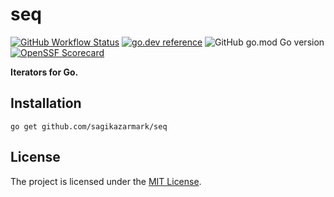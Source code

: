 # seq

[![GitHub Workflow Status](https://img.shields.io/github/actions/workflow/status/sagikazarmark/seq/ci.yaml?style=flat-square)](https://github.com/sagikazarmark/seq/actions/workflows/ci.yaml)
[![go.dev reference](https://img.shields.io/badge/go.dev-reference-007d9c?logo=go&logoColor=white&style=flat-square)](https://pkg.go.dev/mod/github.com/sagikazarmark/seq)
![GitHub go.mod Go version](https://img.shields.io/github/go-mod/go-version/sagikazarmark/seq?style=flat-square&color=61CFDD)
[![OpenSSF Scorecard](https://api.securityscorecards.dev/projects/github.com/sagikazarmark/seq/badge?style=flat-square)](https://deps.dev/go/github.com%252Fsagikazarmark%252Fseq)

**Iterators for Go.**

## Installation

```shell
go get github.com/sagikazarmark/seq
```

## License

The project is licensed under the [MIT License](LICENSE).
